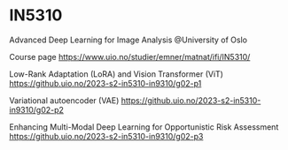 # IN5310
Advanced Deep Learning for Image Analysis @University of Oslo

Course page https://www.uio.no/studier/emner/matnat/ifi/IN5310/

Low-Rank Adaptation (LoRA) and Vision Transformer (ViT) https://github.uio.no/2023-s2-in5310-in9310/g02-p1

Variational autoencoder (VAE) https://github.uio.no/2023-s2-in5310-in9310/g02-p2

Enhancing Multi-Modal Deep Learning for Opportunistic Risk Assessment https://github.uio.no/2023-s2-in5310-in9310/g02-p3
